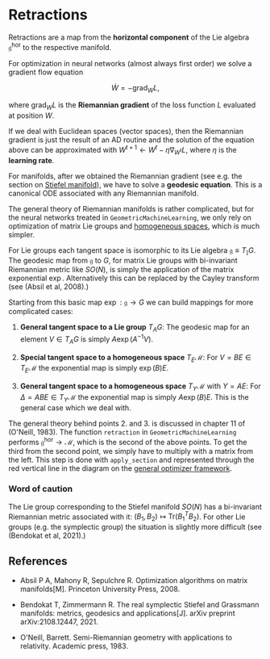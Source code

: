 # Retractions

Retractions are a map from the **horizontal component** of the Lie algebra $\mathfrak{g}^\mathrm{hor}$ to the respective manifold.

For optimization in neural networks (almost always first order) we solve a gradient flow equation 

```math
\dot{W} = -\mathrm{grad}_WL, 
```
where $\mathrm{grad}_WL$ is the **Riemannian gradient** of the loss function $L$ evaluated at position $W$.

If we deal with Euclidean spaces (vector spaces), then the Riemannian gradient is just the result of an AD routine and the solution of the equation above can be approximated with $W^{t+1} \gets W^t - \eta\nabla_{W^t}L$, where $\eta$ is the **learning rate**. 

For manifolds, after we obtained the Riemannian gradient (see e.g. the section on [Stiefel manifold](../../manifolds/stiefel_manifold.md)), we have to solve a **geodesic equation**. This is a canonical ODE associated with any Riemannian manifold. 

The general theory of Riemannian manifolds is rather complicated, but for the neural networks treated in `GeometricMachineLearning`, we only rely on optimization of matrix Lie groups and [homogeneous spaces](../../manifolds/homogeneous_spaces.md), which is much simpler. 

For Lie groups each tangent space is isomorphic to its Lie algebra $\mathfrak{g}\equiv{}T_\mathbb{I}G$. The geodesic map from $\mathfrak{g}$ to $G$, for matrix Lie groups with bi-invariant Riemannian metric like $SO(N)$, is simply the application of the matrix exponential $\exp$. Alternatively this can be replaced by the Cayley transform (see (Absil et al, 2008).)
 
Starting from this basic map $\exp:\mathfrak{g}\to{}G$ we can build mappings for more complicated cases: 

1. **General tangent space to a Lie group** $T_AG$: The geodesic map for an element $V\in{}T_AG$ is simply $A\exp(A^{-1}V)$.

2. **Special tangent space to a homogeneous space** $T_E\mathcal{M}$: For $V=BE\in{}T_E\mathcal{M}$ the exponential map is simply $\exp(B)E$. 

3. **General tangent space to a homogeneous space** $T_Y\mathcal{M}$ with $Y = AE$: For $\Delta=ABE\in{}T_Y\mathcal{M}$ the exponential map is simply $A\exp(B)E$. This is the general case which we deal with.  

The general theory behind points 2. and 3. is discussed in chapter 11 of (O'Neill, 1983). The function `retraction` in `GeometricMachineLearning` performs $\mathfrak{g}^\mathrm{hor}\to\mathcal{M}$, which is the second of the above points. To get the third from the second point, we simply have to multiply with a matrix from the left. This step is done with `apply_section` and represented through the red vertical line in the diagram on the [general optimizer framework](../../Optimizer.md).


### Word of caution

The Lie group corresponding to the Stiefel manifold $SO(N)$ has a bi-invariant Riemannian metric associated with it: $(B_1,B_2)\mapsto \mathrm{Tr}(B_1^TB_2)$.
For other Lie groups (e.g. the symplectic group) the situation is slightly more difficult (see (Bendokat et al, 2021).)

## References 

- Absil P A, Mahony R, Sepulchre R. Optimization algorithms on matrix manifolds[M]. Princeton University Press, 2008.

- Bendokat T, Zimmermann R. The real symplectic Stiefel and Grassmann manifolds: metrics, geodesics and applications[J]. arXiv preprint arXiv:2108.12447, 2021.

- O'Neill, Barrett. Semi-Riemannian geometry with applications to relativity. Academic press, 1983.
